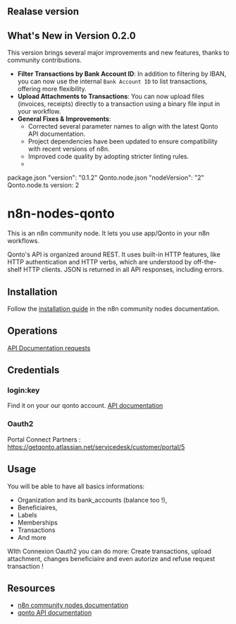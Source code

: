 ## Realase version

## What's New in Version 0.2.0

This version brings several major improvements and new features, thanks to community contributions.

*   **Filter Transactions by Bank Account ID**: In addition to filtering by IBAN, you can now use the internal `Bank Account ID` to list transactions, offering more flexibility.
*   **Upload Attachments to Transactions**: You can now upload files (invoices, receipts) directly to a transaction using a binary file input in your workflow.
*   **General Fixes & Improvements**:
    *   Corrected several parameter names to align with the latest Qonto API documentation.
    *   Project dependencies have been updated to ensure compatibility with recent versions of n8n.
    *   Improved code quality by adopting stricter linting rules.
    *   
package.json
  "version": "0.1.2"
Qonto.node.json
	"nodeVersion": "2"
Qonto.node.ts
	version: 2

# n8n-nodes-qonto

This is an n8n community node. It lets you use app/Qonto in your n8n workflows.

Qonto's API is organized around REST. It uses built-in HTTP features, like HTTP authentication and HTTP verbs, which are understood by off-the-shelf HTTP clients. JSON is returned in all API responses, including errors.

## Installation

Follow the [installation guide](https://docs.n8n.io/integrations/community-nodes/installation/) in the n8n community nodes documentation.

## Operations

[API Documentation requests](https://api-doc.qonto.com/docs/business-api/6434cbb9d968d-qonto)

## Credentials

### login:key

Find it on your our qonto account.
[API documentation](https://api-doc.qonto.com/docs/business-api/72b66de24898e-introduction)

### Oauth2

Portal Connect Partners : https://getqonto.atlassian.net/servicedesk/customer/portal/5

## Usage

You will be able to have all basics informations: 
- Organization and its bank_accounts (balance too !),
- Beneficiaires,
- Labels
- Memberships
- Transactions
- And more 

WIth Connexion Oauth2 you can do more:
Create transactions, upload attachment, changes beneficiaire and even autorize and refuse request transaction !


## Resources

* [n8n community nodes documentation](https://docs.n8n.io/integrations/community-nodes/)
* [qonto API documentation](https://api-doc.qonto.com/docs/business-api/)

